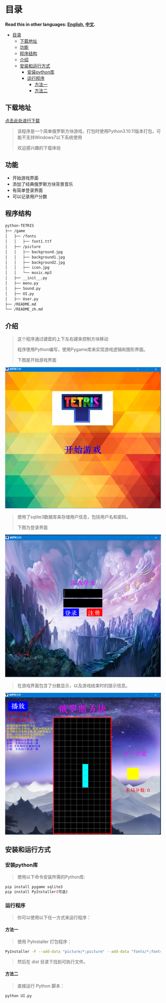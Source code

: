 # 目录

**Read this in other languages: [English](README.md), [中文](README_zh.md).**

- [目录](#目录)
  - [下载地址](#下载地址)
  - [功能](#功能)
  - [程序结构](#程序结构)
  - [介绍](#介绍)
  - [安装和运行方式](#安装和运行方式)
    - [安装python库](#安装python库)
    - [运行程序](#运行程序)
      - [方法一](#方法一)
      - [方法二](#方法二)

## 下载地址

[点击此处进行下载](https://github.com/WorldDawnAres/python-TETRIS/releases)

> 该程序是一个简单俄罗斯方块游戏，打包时使用Python3.10.11版本打包，可能不支持Windows7以下系统使用
>
> 欢迎感兴趣的下载体验

## 功能

- 开始游戏界面
- 添加了经典俄罗斯方块背景音乐
- 有简单登录界面
- 可以记录用户分数

## 程序结构

```bash
python-TETRIS
├── /game
│   ├── /fonts
│   │   ├── font1.ttf
│   ├── /picture
│   │   ├── background.jpg
│   │   ├── background1.jpg
│   │   ├── background2.jpg
│   │   ├── icon.jpg
│   │   └── music.mp3
│   ├── __init__.py 
│   ├── menu.py
│   ├── Sound.py
│   ├── UI.py
│   ├── User.py
├── /README.md
└── /README_zh.md
```

## 介绍

>这个程序通过键盘的上下左右键来控制方块移动
>
>程序使用Python编写，使用Pygame库来实现游戏逻辑和图形界面。
>
>下图是开始游戏界面

![Screenshot 1](./Pictures/1.png "可选标题")

>使用了sqlite3数据库来存储用户信息，包括用户名和密码。
>
>下图为登录界面

![Screenshot 1](./Pictures/2.png "可选标题")

>在游戏界面包含了分数显示，以及游戏结束时的提示信息。

![Screenshot 1](./Pictures/3.png "可选标题")

## 安装和运行方式

### 安装python库

>使用以下命令安装所需的Python库:

```bash
pip install pygame sqlite3
pip install PyInstaller(可选)
```

### 运行程序

>你可以使用以下任一方式来运行程序：

#### 方法一

>使用 PyInstaller 打包程序：

```bash
PyInstaller -F --add-data "picture/*;picture" --add-data "fonts/*;fonts" -w -i game\picture\icon.jpg UI.py
```

>然后在 dist 目录下找到可执行文件。

#### 方法二

>直接运行 Python 脚本：

```bash
python UI.py
```
